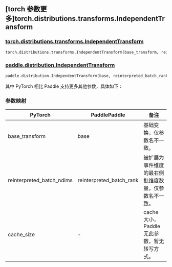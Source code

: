 ## [torch 参数更多]torch.distributions.transforms.IndependentTransform

### [torch.distributions.transforms.IndependentTransform](https://pytorch.org/docs/stable/distributions.html#torch.distributions.transforms.IndependentTransform)

```python
torch.distributions.transforms.IndependentTransform(base_transform, reinterpreted_batch_ndims, cache_size=0)
```

### [paddle.distribution.IndependentTransform](https://www.paddlepaddle.org.cn/documentation/docs/zh/api/paddle/distribution/IndependentTransform_cn.html)

```python
paddle.distribution.IndependentTransform(base, reinterpreted_batch_rank)
```

其中 PyTorch 相比 Paddle 支持更多其他参数，具体如下：

### 参数映射

| PyTorch                   | PaddlePaddle             | 备注                                                 |
| ------------------------- | ------------------------ | ---------------------------------------------------- |
| base_transform            | base                     | 基础变换，仅参数名不一致。                           |
| reinterpreted_batch_ndims | reinterpreted_batch_rank | 被扩展为事件维度的最右侧批维度数量，仅参数名不一致。 |
| cache_size                | -                        | cache 大小，Paddle 无此参数，暂无转写方式。          |
